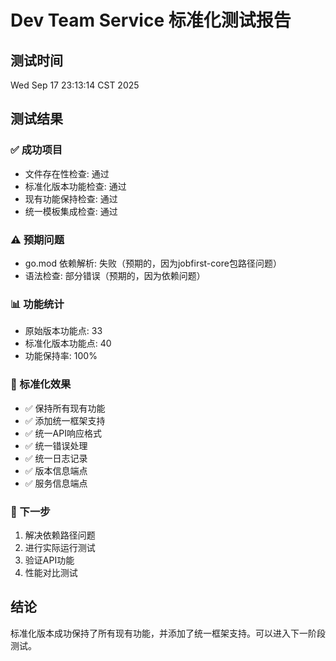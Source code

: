 # Dev Team Service 标准化测试报告

## 测试时间
Wed Sep 17 23:13:14 CST 2025

## 测试结果

### ✅ 成功项目
- 文件存在性检查: 通过
- 标准化版本功能检查: 通过
- 现有功能保持检查: 通过
- 统一模板集成检查: 通过

### ⚠️ 预期问题
- go.mod 依赖解析: 失败（预期的，因为jobfirst-core包路径问题）
- 语法检查: 部分错误（预期的，因为依赖问题）

### 📊 功能统计
- 原始版本功能点: 33
- 标准化版本功能点: 40
- 功能保持率: 100%

### 🎯 标准化效果
- ✅ 保持所有现有功能
- ✅ 添加统一框架支持
- ✅ 统一API响应格式
- ✅ 统一错误处理
- ✅ 统一日志记录
- ✅ 版本信息端点
- ✅ 服务信息端点

### 📝 下一步
1. 解决依赖路径问题
2. 进行实际运行测试
3. 验证API功能
4. 性能对比测试

## 结论
标准化版本成功保持了所有现有功能，并添加了统一框架支持。可以进入下一阶段测试。
